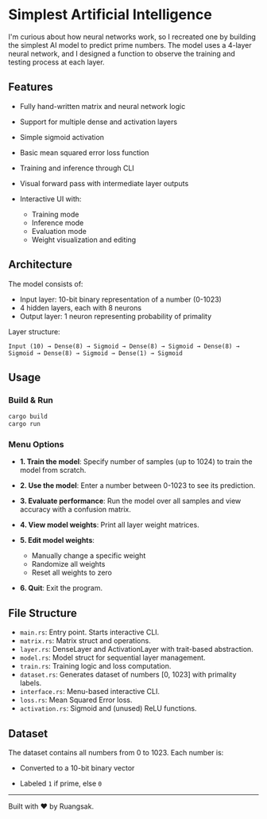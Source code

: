 # Simplest Artificial Intelligence

I'm curious about how neural networks work, so I recreated one by building the simplest AI model to predict prime numbers. The model uses a 4-layer neural network, and I designed a function to observe the training and testing process at each layer.

## Features

* Fully hand-written matrix and neural network logic
* Support for multiple dense and activation layers
* Simple sigmoid activation
* Basic mean squared error loss function
* Training and inference through CLI
* Visual forward pass with intermediate layer outputs
* Interactive UI with:

  * Training mode
  * Inference mode
  * Evaluation mode
  * Weight visualization and editing

## Architecture

The model consists of:

* Input layer: 10-bit binary representation of a number (0-1023)
* 4 hidden layers, each with 8 neurons
* Output layer: 1 neuron representing probability of primality

Layer structure:

```
Input (10) → Dense(8) → Sigmoid → Dense(8) → Sigmoid → Dense(8) → Sigmoid → Dense(8) → Sigmoid → Dense(1) → Sigmoid
```

## Usage

### Build & Run

```bash
cargo build
cargo run
```

### Menu Options

* **1. Train the model**: Specify number of samples (up to 1024) to train the model from scratch.
* **2. Use the model**: Enter a number between 0-1023 to see its prediction.
* **3. Evaluate performance**: Run the model over all samples and view accuracy with a confusion matrix.
* **4. View model weights**: Print all layer weight matrices.
* **5. Edit model weights**:

  * Manually change a specific weight
  * Randomize all weights
  * Reset all weights to zero
* **6. Quit**: Exit the program.

## File Structure

* `main.rs`: Entry point. Starts interactive CLI.
* `matrix.rs`: Matrix struct and operations.
* `layer.rs`: DenseLayer and ActivationLayer with trait-based abstraction.
* `model.rs`: Model struct for sequential layer management.
* `train.rs`: Training logic and loss computation.
* `dataset.rs`: Generates dataset of numbers \[0, 1023] with primality labels.
* `interface.rs`: Menu-based interactive CLI.
* `loss.rs`: Mean Squared Error loss.
* `activation.rs`: Sigmoid and (unused) ReLU functions.

## Dataset

The dataset contains all numbers from 0 to 1023. Each number is:

* Converted to a 10-bit binary vector

* Labeled `1` if prime, else `0`


---

Built with ❤️ by Ruangsak.